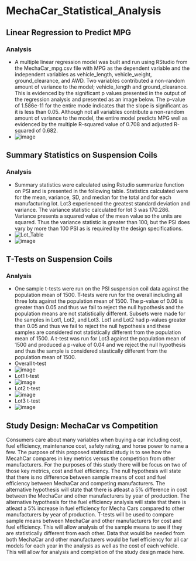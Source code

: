 # MechaCar_Statistical_Analysis

## Linear Regression to Predict MPG
### Analysis
  - A multiple linear regression model was built and run using RStudio from the MechaCar_mpg.csv file with MPG as the dependent variable and the independent variables as vehicle_length, vehicle_weight, ground_clearance, and AWD.  Two variables contributed a non-random amount of variance to the model; vehicle_length and ground_clearance.  This is evidenced by the significant p values presented in the output of the regression analysis and presented as an image below.  The p-value of 1.586e-11 for the entire mode indicates that the slope is significant as it is less than 0.05.  Although not all variables contribute a non-random amount of variance to the model, the entire model predicts MPG well as evidenced by the multiple R-squared value of 0.708 and adjusted R-squared of 0.682.
  - ![image](https://user-images.githubusercontent.com/88444529/145103658-86f5ab43-006f-45ed-a690-f79cffbc5843.png)
## Summary Statistics on Suspension Coils
### Analysis
  - Summary statistics were calculated using Rstudio summarize function on PSI and is presented in the following table.  Statistics calculated were for the mean, variance, SD, and median for the total and for each manufacturing lot.  Lot3 experienced the greatest standard deviation and variance.  The variance statistic calculated for lot 3 was 170.286.  Variance presents a squared value of the mean value so the units are squared.  Thus the variance statistic is greater than 100, but the PSI does vary by more than 100 PSI as is required by the design specifications.
  - ![Lot_Table](https://user-images.githubusercontent.com/88444529/145109599-dfa930da-2900-4cc9-9cbb-a37ce8883e51.PNG)
  - ![image](https://user-images.githubusercontent.com/88444529/145110587-409b6399-9bd0-4d12-9d8a-f9c6be773caf.png)
## T-Tests on Suspension Coils
### Analysis
  - One sample t-tests were run on the PSI suspension coil data against the population mean of 1500.  T-tests were run for the overall including all three lots against the population mean of 1500.  The p-value of 0.06 is greater than 0.05 and thus we fail to reject the null hypothesis and the population means are not statistically different.  Subsets were made for the samples in Lot1, Lot2, and Lot3.  Lot1 and Lot2 had p-values greater than 0.05 and thus we fail to reject the null hypothesis and these samples are considered not statistically different from the population mean of 1500.  A t-test was run for Lot3 against the population mean of 1500 and produced a p-value of 0.04 and we reject the null hypothesis and thus the sample is considered stastically different from the population mean of 1500.
  - Overall t-test
  - ![image](https://user-images.githubusercontent.com/88444529/145223782-56fff1f7-0317-4896-a8f3-fc289436fe81.png)
  - Lot1 t-test
  - ![image](https://user-images.githubusercontent.com/88444529/145223992-1d17a966-89fa-4368-a76c-85bc27e9a0ee.png)
  - Lot2 t-test
  - ![image](https://user-images.githubusercontent.com/88444529/145223941-1f735be9-0daf-4152-a8f2-70263859208a.png)
  - Lot3 t-test
  - ![image](https://user-images.githubusercontent.com/88444529/145223918-9c4dc744-3f39-4323-83f6-8d58f26015f2.png)
## Study Design: MechaCar vs Competition
Consumers care about many variables when buying a car including cost, fuel efficiency, maintenance cost, safety rating, and horse power to name a few.  The purpose of this proposed statistical study is to see how the MecahCar compares in key metrics versus the competition from other manufacturers.  For the purposes of this study there will be focus on two of those key metrics, cost and fuel efficiency.  The null hypothesis will state that there is no difference between sample means of cost and fuel efficiency between MechaCar and competing manufacturers.  The alternative hypothesis will state that there is atleast a 5% difference in cost between the MechaCar and other manufacturers by year of production.  The alternative hypothesis for the fuel efficiency analysis will state that there is atleast a 5% increase in fuel efficiency for Mecha Cars compared to other manufacturers by year of production.  T-tests will be used to compare sample means between MechaCar and other manufacturers for cost and fuel efficiency.  This will allow analysis of the sample means to see if they are statistically different from each other.  Data that would be needed from both MechaCar and other manufacturers would be fuel efficiency for all car models for each year in the analysis as well as the cost of each vehicle.  This will allow for analysis and completion of the study design made here.
